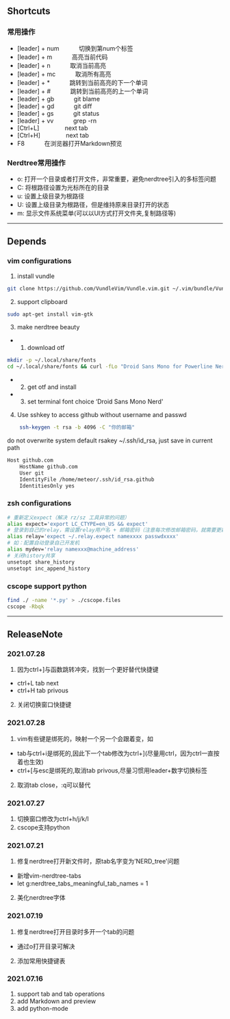 ## Shortcuts
### 常用操作
* [leader] + num   &emsp;&emsp;&emsp;切换到第num个标签
* [leader] + m     &emsp;&emsp;&emsp;高亮当前代码
* [leader] + n     &emsp;&emsp;&emsp;取消当前高亮
* [leader] + mc    &emsp;&emsp;&emsp;取消所有高亮
* [leader] + *     &emsp;&emsp;&emsp;跳转到当前高亮的下一个单词
* [leader] + #     &emsp;&emsp;&emsp;跳转到当前高亮的上一个单词
* [leader] + gb    &emsp;&emsp;&emsp;git blame
* [leader] + gd    &emsp;&emsp;&emsp;git diff
* [leader] + gs    &emsp;&emsp;&emsp;git status
* [leader] + vv    &emsp;&emsp;&emsp;grep -rn
* [Ctrl+L]         &emsp;&emsp;&emsp;&emsp;next tab
* [Ctrl+H]         &emsp;&emsp;&emsp;&emsp;next tab
* F8                &emsp;&emsp;&emsp;在浏览器打开Markdown预览
### Nerdtree常用操作
* o: 打开一个目录或者打开文件，非常重要，避免nerdtree引入的多标签问题
* C: 将根路径设置为光标所在的目录
* u: 设置上级目录为根路径
* U: 设置上级目录为根路径，但是维持原来目录打开的状态
* m: 显示文件系统菜单(可以以UI方式打开文件夹,复制路径等)
---


## Depends

### vim configurations

1. install vundle  
```bash
git clone https://github.com/VundleVim/Vundle.vim.git ~/.vim/bundle/Vundle.vim
```

2. support clipboard
```bash
sudo apt-get install vim-gtk
```

3. make nerdtree beauty
 * 1) download otf
```bash
mkdir -p ~/.local/share/fonts
cd ~/.local/share/fonts && curl -fLo "Droid Sans Mono for Powerline Nerd Font Complete.otf" https://github.com/ryanoasis/nerd-fonts/raw/master/patched-fonts/DroidSansMono/complete/Droid%20Sans%20Mono%20Nerd%20Font%20Complete.otf
```
 * 2) get otf and install
 * 3) set terminal font choice ‘Droid Sans Mono Nerd'

4. Use sshkey to access github without username and passwd
```bash
    ssh-keygen -t rsa -b 4096 -C "你的邮箱"
```
   do not overwrite system default rsakey ~/.ssh/id_rsa, just save in current path
```bash
Host github.com
    HostName github.com
    User git
    IdentityFile /home/meteor/.ssh/id_rsa.github
    IdentitiesOnly yes
```



### zsh configurations

```bash
# 重新定义expect（解决 rz/sz 工具异常的问题）
alias expect='export LC_CTYPE=en_US && expect'
# 登录到自己的relay，需设置relay用户名 + 邮箱密码（注意每次修改邮箱密码，就需要更新一次！！！）
alias relay='expect ~/.relay.expect namexxxx passwdxxxx'
# 如：配置自动登录自己开发机
alias mydev='relay namexxx@machine_address'
# 关闭history共享
unsetopt share_history
unsetopt inc_append_history
```

### cscope support python
```bash
find ./ -name '*.py' > ./cscope.files
cscope -Rbqk
```
---

## ReleaseNote

### 2021.07.28
1. 因为ctrl+]与函数跳转冲突，找到一个更好替代快捷键
 * ctrl+L tab next
 * ctrl+H tab privous
2. 关闭切换窗口快捷键

### 2021.07.28
1. vim有些键是绑死的，映射一个另一个会跟着变，如
 * tab与ctrl+i是绑死的,因此下一个tab修改为ctrl+](尽量用ctrl，因为ctrl一直按着也生效)
 * ctrl+[与esc是绑死的,取消tab privous,尽量习惯用leader+数字切换标签
2. 取消tab close，:q可以替代

### 2021.07.27
1. 切换窗口修改为ctrl+h/j/k/l
2. cscope支持python

### 2021.07.21
1. 修复nerdtree打开新文件时，原tab名字变为’NERD_tree'问题
 * 新增vim-nerdtree-tabs
 * let g:nerdtree_tabs_meaningful_tab_names = 1
2. 美化nerdtree字体

### 2021.07.19
1. 修复nerdtree打开目录时多开一个tab的问题
 * 通过o打开目录可解决
2. 添加常用快捷键表

### 2021.07.16
1. support tab and tab operations
2. add Markdown and preview
3. add python-mode

